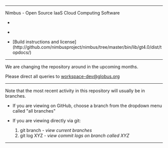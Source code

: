 - - -

Nimbus - Open Source IaaS Cloud Computing Software

* <p><http://workspace.globus.org></p>
* <p><http://github.com/nimbusproject/nimbus></p>
* <p>[Build instructions and license](http://github.com/nimbusproject/nimbus/tree/master/bin/lib/gt4.0/dist/topdocs/)

- - -

We are changing the repository around in the upcoming months.

Please direct all queries to <workspace-dev@globus.org>

- - -

Note that the most recent activity in this repository will usually be in branches.

* If you are viewing on GitHub, choose a branch from the dropdown menu called "all branches"

* If you are viewing directly via git:
  1. git branch - _view current branches_
  2. git log XYZ - _view commit logs on branch called XYZ_

- - -


